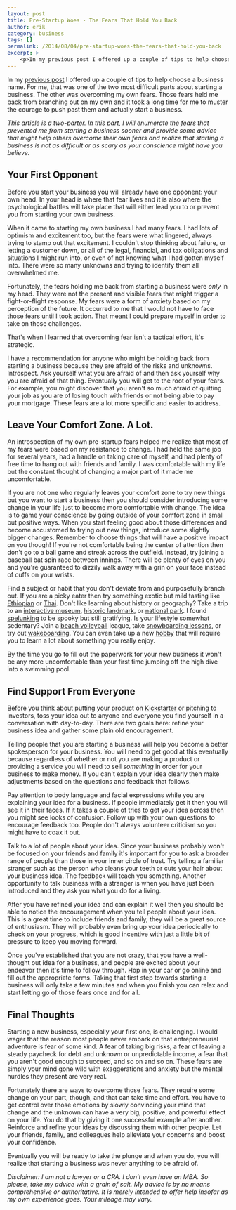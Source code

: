 ```yaml
---
layout: post
title: Pre-Startup Woes - The Fears That Hold You Back
author: erik
category: business
tags: []
permalink: /2014/08/04/pre-startup-woes-the-fears-that-hold-you-back
excerpt: >
    <p>In my previous post I offered up a couple of tips to help choose a business name. For me, that was one of the two most difficult parts about starting a business. The other was overcoming my own fears. Those fears held me back from branching out on my own and it took a long time for me to muster the courage to push past them and actually start a business.</p>In this post I point out some things that helped me take the plunge and start my first business.
---
```


In my [previous post](http://technicalrex.com/2014/07/28/pre-startup-woes-choosing-a-business-name/) I offered up a couple of tips to help choose a business name. For me, that was one of the two most difficult parts about starting a business. The other was overcoming my own fears. Those fears held me back from branching out on my own and it took a long time for me to muster the courage to push past them and actually start a business.

*This article is a two-parter. In this part, I will enumerate the fears that prevented me from starting a business sooner and provide some advice that might help others overcome their own fears and realize that starting a business is not as difficult or as scary as your conscience might have you believe.*

## Your First Opponent

Before you start your business you will already have one opponent: your own head. In your head is where that fear lives and it is also where the psychological battles will take place that will either lead you to or prevent you from starting your own business.

When it came to starting my own business I had many fears. I had lots of optimism and excitement too, but the fears were what lingered, always trying to stamp out that excitement. I couldn't stop thinking about failure, or letting a customer down, or all of the legal, financial, and tax obligations and situations I might run into, or even of not knowing what I had gotten myself into. There were so many unknowns and trying to identify them all overwhelmed me.

Fortunately, the fears holding me back from starting a business were *only* in my head. They were not the present and visible fears that might trigger a fight-or-flight response. My fears were a form of anxiety based on my perception of the future. It occurred to me that I would not have to face those fears until I took action. That meant I could prepare myself in order to take on those challenges.

That's when I learned that overcoming fear isn't a tactical effort, it's strategic.

I have a recommendation for anyone who might be holding back from starting a business because they are afraid of the risks and unknowns. Introspect. Ask yourself what you are afraid of and then ask yourself why you are afraid of that thing. Eventually you will get to the root of your fears. For example, you might discover that you aren't so much afraid of quitting your job as you are of losing touch with friends or not being able to pay your mortgage. These fears are a lot more specific and easier to address.

## Leave Your Comfort Zone. A Lot.

An introspection of my own pre-startup fears helped me realize that most of my fears were based on my resistance to change. I had held the same job for several years, had a handle on taking care of myself, and had plenty of free time to hang out with friends and family. I was comfortable with my life but the constant thought of changing a major part of it made me uncomfortable.

If you are not one who regularly leaves your comfort zone to try new things but you want to start a business then you should consider introducing some change in your life just to become more comfortable with change. The idea is to game your conscience by going outside of your comfort zone in small but positive ways. When you start feeling good about those differences and become accustomed to trying out new things, introduce some slightly bigger changes. Remember to choose things that will have a positive impact on you though! If you're not comfortable being the center of attention then don't go to a ball game and streak across the outfield. Instead, try joining a baseball bat spin race between innings. There will be plenty of eyes on you and you're guaranteed to dizzily walk away with a grin on your face instead of cuffs on your wrists.

Find a subject or habit that you don't deviate from and purposefully branch out. If you are a picky eater then try something exotic but mild tasting like [Ethiopian](http://www.scout.me/ethiopian--near--me) or [Thai](http://www.scout.me/thai--near--me). Don't like learning about history or geography? Take a trip to an [interactive museum](http://en.wikipedia.org/wiki/List_of_museums_in_the_United_States), [historic landmark](http://en.wikipedia.org/wiki/List_of_U.S._National_Historic_Landmarks_by_state), or [national park](http://en.wikipedia.org/wiki/List_of_national_parks_of_the_United_States). I found [spelunking](http://en.wikipedia.org/wiki/List_of_caves_in_the_United_States) to be spooky but still gratifying. Is your lifestyle somewhat sedentary? Join a [beach volleyball](http://beachvolleyball.isport.com/beachvolleyball-courts/) league, take [snowboarding lessons](http://www.scout.me/skiing-and-snowboarding--near--me), or try out [wakeboarding](http://www.scout.me/wakeboarding--near--me). You can even take up a new [hobby](http://www.northernbrewer.com) that will require you to learn a lot about something you really enjoy.

By the time you go to fill out the paperwork for your new business it won't be any more uncomfortable than your first time jumping off the high dive into a swimming pool.

## Find Support From Everyone

Before you think about putting your product on [Kickstarter](https://www.kickstarter.com) or pitching to investors, toss your idea out to anyone and everyone you find yourself in a conversation with day-to-day. There are two goals here: refine your business idea and gather some plain old encouragement.

Telling people that you are starting a business will help you become a better spokesperson for your business. You will need to get good at this eventually because regardless of whether or not you are making a product or providing a service you will need to sell *something* in order for your business to make money. If you can't explain your idea clearly then make adjustments based on the questions and feedback that follows.

Pay attention to body language and facial expressions while you are explaining your idea for a business. If people immediately get it then you will see it in their faces. If it takes a couple of tries to get your idea across then you might see looks of confusion. Follow up with your own questions to encourage feedback too. People don't always volunteer criticism so you might have to coax it out.

Talk to a lot of people about your idea. Since your business probably won't be focused on your friends and family it's important for you to ask a broader range of people than those in your inner circle of trust. Try telling a familiar stranger such as the person who cleans your teeth or cuts your hair about your business idea. The feedback will teach you something. Another opportunity to talk business with a stranger is when you have just been introduced and they ask you what you do for a living.

After you have refined your idea and can explain it well then you should be able to notice the encouragement when you tell people about your idea. This is a great time to include friends and family, they will be a great source of enthusiasm. They will probably even bring up your idea periodically to check on your progress, which is good incentive with just a little bit of pressure to keep you moving forward.

Once you've established that you are not crazy, that you have a well-thought out idea for a business, and people are excited about your endeavor then it's time to follow through. Hop in your car or go online and fill out the appropriate forms. Taking that first step towards starting a business will only take a few minutes and when you finish you can relax and start letting go of those fears once and for all.

## Final Thoughts

Starting a new business, especially your first one, is challenging. I would wager that the reason most people never embark on that entrepreneurial adventure is fear of some kind. A fear of taking big risks, a fear of leaving a steady paycheck for debt and unknown or unpredictable income, a fear that you aren't good enough to succeed, and so on and so on. These fears are simply your mind gone wild with exaggerations and anxiety but the mental hurdles they present are very real.

Fortunately there are ways to overcome those fears. They require some change on your part, though, and that can take time and effort. You have to get control over those emotions by slowly convincing your mind that change and the unknown can have a very big, positive, and powerful effect on your life. You do that by giving it one successful example after another. Reinforce and refine your ideas by discussing them with other people. Let your friends, family, and colleagues help alleviate your concerns and boost your confidence.

Eventually you will be ready to take the plunge and when you do, you will realize that starting a business was never anything to be afraid of.

*Disclaimer: I am not a lawyer or a CPA. I don’t even have an MBA. So please, take my advice with a grain of salt. My advice is by no means comprehensive or authoritative. It is merely intended to offer help insofar as my own experience goes. Your mileage may vary.*
